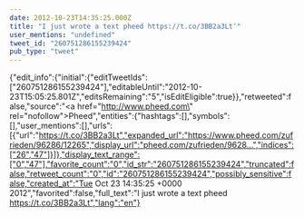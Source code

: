 ```yaml
---
date: 2012-10-23T14:35:25.000Z
title: "I just wrote a text pheed https://t.co/3BB2a3Lt″"
user_mentions: "undefined"
tweet_id: "260751286155239424"
pub_type: "tweet"
---
```

{"edit_info":{"initial":{"editTweetIds":["260751286155239424"],"editableUntil":"2012-10-23T15:05:25.801Z","editsRemaining":"5","isEditEligible":true}},"retweeted":false,"source":"<a href=\"http://www.pheed.com\" rel=\"nofollow\">Pheed</a>","entities":{"hashtags":[],"symbols":[],"user_mentions":[],"urls":[{"url":"https://t.co/3BB2a3Lt","expanded_url":"https://www.pheed.com/zufrieden/96286/12265","display_url":"pheed.com/zufrieden/9628…","indices":["26","47"]}]},"display_text_range":["0","47"],"favorite_count":"0","id_str":"260751286155239424","truncated":false,"retweet_count":"0","id":"260751286155239424","possibly_sensitive":false,"created_at":"Tue Oct 23 14:35:25 +0000 2012","favorited":false,"full_text":"I just wrote a text pheed https://t.co/3BB2a3Lt","lang":"en"}
